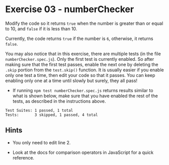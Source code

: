 # Exercise 03 - numberChecker

Modify the code so it returns `true` when the number is greater than or equal to 10, and `false` if it is less than 10.

Currently, the code returns `true` if the number is `6`, otherwise, it returns `false`.

You may also notice that in this exercise, there are multiple tests (in the file `numberChecker.spec.js`). Only the first test is currently enabled. So after making sure that the first test passes, enable the next one by deleting the `.skip` portion from the `test.skip()` function. It is usually easier if you enable only one test a time, then edit your code so that it passes. You can keep enabling only one at a time until slowly but surely, they all pass!

- If running `npm test numberChecker.spec.js` returns results similar to what is shown below, make sure that you have enabled the rest of the tests, as described in the instructions above.

```shell
Test Suites: 1 passed, 1 total
Tests:       3 skipped, 1 passed, 4 total
```

## Hints

- You only need to edit line 2.

- Look at the docs for comparison operators in JavaScript for a quick reference.
